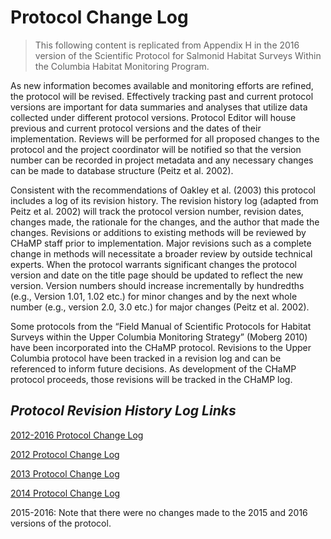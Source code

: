 # Protocol Change Log

> This following content is replicated from Appendix H in the 2016 version of the Scientific Protocol for Salmonid Habitat Surveys Within the Columbia Habitat Monitoring Program.

As new information becomes available and monitoring efforts are refined, the protocol will be revised.  Effectively tracking past and current protocol versions are important for data summaries and analyses that utilize data collected under different protocol versions.  Protocol Editor will house previous and current protocol versions and the dates of their implementation.  Reviews will be performed for all proposed changes to the protocol and the project coordinator will be notified so that the version number can be recorded in project metadata and any necessary changes can be made to database structure (Peitz et al. 2002).
 
Consistent with the recommendations of Oakley et al. (2003) this protocol includes a log of its revision history.  The revision history log (adapted from Peitz et al. 2002) will track the protocol version number, revision dates, changes made, the rationale for the changes, and the author that made the changes.  Revisions or additions to existing methods will be reviewed by CHaMP staff prior to implementation.  Major revisions such as a complete change in methods will necessitate a broader review by outside technical experts.  When the protocol warrants significant changes the protocol version and date on the title page should be updated to reflect the new version.  Version numbers should increase incrementally by hundredths (e.g., Version 1.01, 1.02 etc.) for minor changes and by the next whole number (e.g., version 2.0, 3.0 etc.) for major changes (Peitz et al. 2002).
  
Some protocols from the “Field Manual of Scientific Protocols for Habitat Surveys within the Upper Columbia Monitoring Strategy” (Moberg 2010) have been incorporated into the CHaMP protocol.  Revisions to the Upper Columbia protocol have been tracked in a revision log and can be referenced to inform future decisions.  As development of the CHaMP protocol proceeds, those revisions will be tracked in the CHaMP log.

## ***Protocol Revision History Log Links***

[2012-2016 Protocol Change Log](https://www.dropbox.com/s/56ycae9n3bmzzv1/2012-2016_CHaMP%20Protocol%20Change%20Log.docx?dl=0)

[2012 Protocol Change Log](https://www.dropbox.com/s/qdbty5u1h5ceod2/2012_CHaMP%20Protocol%20Change%20Log.docx?dl=0)

[2013 Protocol Change Log](https://www.dropbox.com/s/jte34evnovtjnd3/2013_CHaMP%20Protocol%20Change%20Log.docx?dl=0)

[2014 Protocol Change Log](https://www.dropbox.com/s/05dqqj70nlxrwj4/2014_CHaMP%20Protocol%20Change%20Log.docx?dl=0)

2015-2016: Note that there were no changes made to the 2015 and 2016 versions of the protocol.
